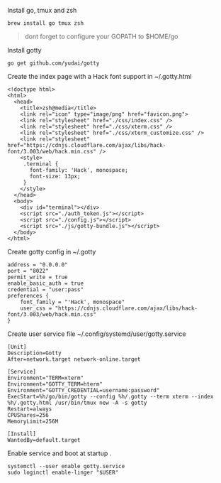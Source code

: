 

Install go, tmux and zsh
```
brew install go tmux zsh
```

> dont forget to configure your GOPATH to $HOME/go

Install gotty 
```
go get github.com/yudai/gotty
```

Create the index page with a Hack font support in ~/.gotty.html

```
<!doctype html>
<html>
  <head>
    <title>zsh@media</title>
    <link rel="icon" type="image/png" href="favicon.png">
    <link rel="stylesheet" href="./css/index.css" />
    <link rel="stylesheet" href="./css/xterm.css" />
    <link rel="stylesheet" href="./css/xterm_customize.css" />
    <link rel="stylesheet" href="https://cdnjs.cloudflare.com/ajax/libs/hack-font/3.003/web/hack.min.css" />
    <style>
     .terminal {
       font-family: 'Hack', monospace;
       font-size: 13px;
     }
    </style>
  </head>
  <body>
    <div id="terminal"></div>
    <script src="./auth_token.js"></script>
    <script src="./config.js"></script>
    <script src="./js/gotty-bundle.js"></script>
  </body>
</html>
```

Create gotty config in ~/.gotty

```
address = "0.0.0.0"
port = "8022"
permit_write = true
enable_basic_auth = true
credential = "user:pass"
preferences {
    font_family = "'Hack', monospace"
    user_css = "https://cdnjs.cloudflare.com/ajax/libs/hack-font/3.003/web/hack.min.css"
}
```

Create user service file ~/.config/systemd/user/gotty.service

```
[Unit]
Description=Gotty
After=network.target network-online.target

[Service]
Environment="TERM=xterm"
Environment="GOTTY_TERM=hterm"
Environment="GOTTY_CREDENTIAL=username:password"
ExecStart=%h/go/bin/gotty --config %h/.gotty --term xterm --index %h/.gotty.html /usr/bin/tmux new -A -s gotty
Restart=always
CPUShares=256
MemoryLimit=256M

[Install]
WantedBy=default.target
```

Enable service and boot at startup . 

```
systemctl --user enable gotty.service
sudo loginctl enable-linger "$USER"
```

